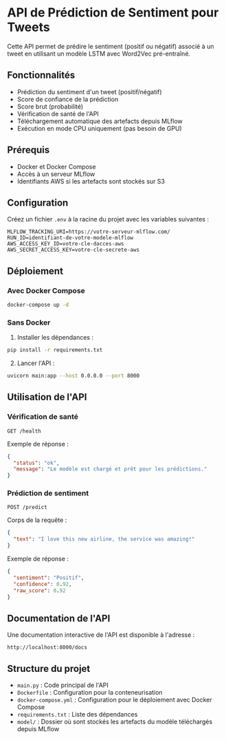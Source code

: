 # API de Prédiction de Sentiment pour Tweets

Cette API permet de prédire le sentiment (positif ou négatif) associé à un tweet en utilisant un modèle LSTM avec Word2Vec pré-entraîné.

## Fonctionnalités

- Prédiction du sentiment d'un tweet (positif/négatif)
- Score de confiance de la prédiction
- Score brut (probabilité)
- Vérification de santé de l'API
- Téléchargement automatique des artefacts depuis MLflow
- Exécution en mode CPU uniquement (pas besoin de GPU)

## Prérequis

- Docker et Docker Compose
- Accès à un serveur MLflow
- Identifiants AWS si les artefacts sont stockés sur S3

## Configuration

Créez un fichier `.env` à la racine du projet avec les variables suivantes :

```
MLFLOW_TRACKING_URI=https://votre-serveur-mlflow.com/
RUN_ID=identifiant-de-votre-modele-mlflow
AWS_ACCESS_KEY_ID=votre-cle-dacces-aws
AWS_SECRET_ACCESS_KEY=votre-cle-secrete-aws
```

## Déploiement

### Avec Docker Compose

```bash
docker-compose up -d
```

### Sans Docker

1. Installer les dépendances :

```bash
pip install -r requirements.txt
```

2. Lancer l'API :

```bash
uvicorn main:app --host 0.0.0.0 --port 8000
```

## Utilisation de l'API

### Vérification de santé

```
GET /health
```

Exemple de réponse :
```json
{
  "status": "ok",
  "message": "Le modèle est chargé et prêt pour les prédictions."
}
```

### Prédiction de sentiment

```
POST /predict
```

Corps de la requête :
```json
{
  "text": "I love this new airline, the service was amazing!"
}
```

Exemple de réponse :
```json
{
  "sentiment": "Positif",
  "confidence": 0.92,
  "raw_score": 0.92
}
```

## Documentation de l'API

Une documentation interactive de l'API est disponible à l'adresse :

```
http://localhost:8000/docs
```

## Structure du projet

- `main.py` : Code principal de l'API
- `Dockerfile` : Configuration pour la conteneurisation
- `docker-compose.yml` : Configuration pour le déploiement avec Docker Compose
- `requirements.txt` : Liste des dépendances
- `model/` : Dossier où sont stockés les artefacts du modèle téléchargés depuis MLflow